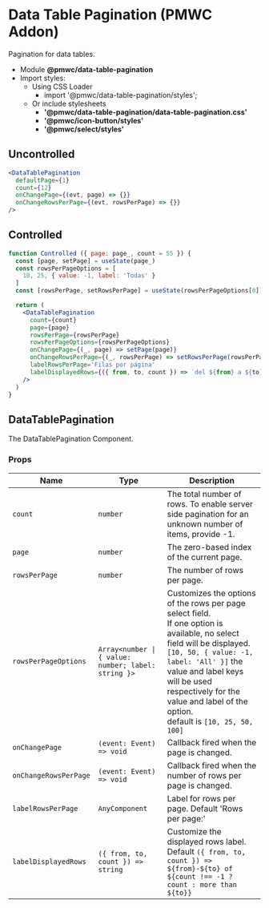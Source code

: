 # Data Table Pagination (PMWC Addon)

Pagination for data tables.

- Module **@pmwc/data-table-pagination**
- Import styles:
  - Using CSS Loader
    - import '@pmwc/data-table-pagination/styles';
  - Or include stylesheets
    - **'@pmwc/data-table-pagination/data-table-pagination.css'**
    - **'@pmwc/icon-button/styles'**
    - **'@pmwc/select/styles'**

## Uncontrolled

```jsx
<DataTablePagination
  defaultPage={1}
  count={12}
  onChangePage={(evt, page) => {}}
  onChangeRowsPerPage={(evt, rowsPerPage) => {}}
/>
```

## Controlled

```jsx
function Controlled ({ page: page_, count = 55 }) {
  const [page, setPage] = useState(page_)
  const rowsPerPageOptions = [
    10, 25, { value: -1, label: 'Todas' }
  ]
  const [rowsPerPage, setRowsPerPage] = useState(rowsPerPageOptions[0])

  return (
    <DataTablePagination
      count={count}
      page={page}
      rowsPerPage={rowsPerPage}
      rowsPerPageOptions={rowsPerPageOptions}
      onChangePage={(_, page) => setPage(page)}
      onChangeRowsPerPage={(_, rowsPerPage) => setRowsPerPage(rowsPerPage)}
      labelRowsPerPage='Filas por página'
      labelDisplayedRows={({ from, to, count }) => `del ${from} a ${to} ${count === -1 ? '' : `de ${count}`}`}
    />
  )
}
```

## DataTablePagination
The DataTablePagination Component.

### Props

| Name | Type | Description |
|------|------|-------------|
| `count` | `number` | The total number of rows. To enable server side pagination for an unknown number of items, provide -1. |
| `page` | `number` | The zero-based index of the current page. |
| `rowsPerPage` | `number` | The number of rows per page. |
| `rowsPerPageOptions` | `Array<number \| { value: number; label: string }>` | Customizes the options of the rows per page select field. <br> If one option is available, no select field will be displayed. <br> `[10, 50, { value: -1, label: 'All' }]` the value and label keys will be used respectively for the value and label of the option. <br> default is `[10, 25, 50, 100]` |
| `onChangePage` | `(event: Event) => void` | Callback fired when the page is changed. |
| `onChangeRowsPerPage` | `(event: Event) => void` | Callback fired when the number of rows per page is changed. |
| `labelRowsPerPage` | `AnyComponent` | Label for rows per page. Default 'Rows per page:' |
| `labelDisplayedRows` | `({ from, to, count }) => string` | Customize the displayed rows label. Default `({ from, to, count }) => ${from}-${to} of ${count !== -1 ? count : more than ${to}}` |

